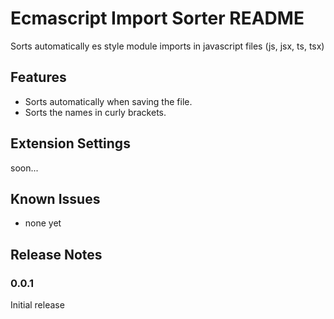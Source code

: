 # Ecmascript Import Sorter README

Sorts automatically es style module imports in javascript files (js, jsx, ts, tsx)

## Features

* Sorts automatically when saving the file.
* Sorts the names in curly brackets.

## Extension Settings

soon...

## Known Issues

* none yet

## Release Notes

### 0.0.1

Initial release
